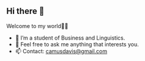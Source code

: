 ## Hi there 👋
Welcome to my world🧑‍🏭

- 🌱 I’m a student of Business and Linguistics.
- 💬 Feel free to ask me anything that interests you.
- 📫 Contact: camusdavis@gmail.com
